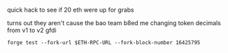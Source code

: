 quick hack to see if 20 eth were up for grabs

turns out they aren't cause the bao team b8ed me changing token decimals from v1 to v2 gfdi

`forge test --fork-url $ETH-RPC-URL --fork-block-number 16425795`